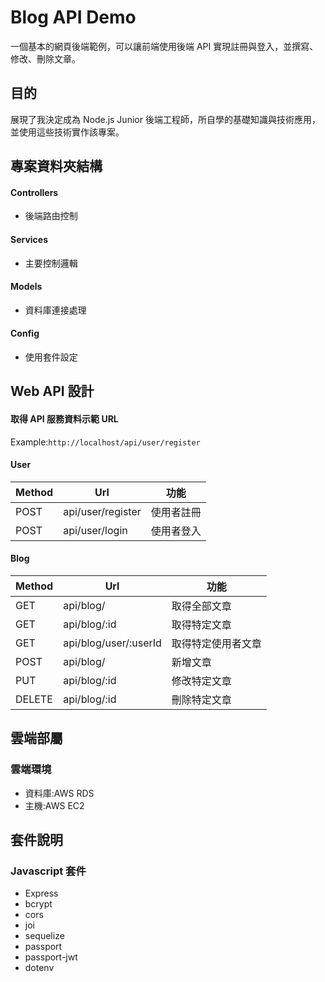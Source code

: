 # Blog API Demo

一個基本的網頁後端範例，可以讓前端使用後端 API 實現註冊與登入，並撰寫、修改、刪除文章。

## 目的

展現了我決定成為 Node.js Junior 後端工程師，所自學的基礎知識與技術應用，並使用這些技術實作該專案。

## 專案資料夾結構

#### Controllers

- 後端路由控制

#### Services

- 主要控制邏輯

#### Models

- 資料庫連接處理

#### Config

- 使用套件設定

## Web API 設計

#### 取得 API 服務資料示範 URL

Example:`http://localhost/api/user/register`

#### User

| Method | Url               | 功能       |
| ------ | ----------------- | ---------- |
| POST   | api/user/register | 使用者註冊 |
| POST   | api/user/login    | 使用者登入 |

#### Blog

| Method | Url                   | 功能               |
| ------ | --------------------- | ------------------ |
| GET    | api/blog/             | 取得全部文章       |
| GET    | api/blog/:id          | 取得特定文章       |
| GET    | api/blog/user/:userId | 取得特定使用者文章 |
| POST   | api/blog/             | 新增文章           |
| PUT    | api/blog/:id          | 修改特定文章       |
| DELETE | api/blog/:id          | 刪除特定文章       |

## 雲端部屬

### 雲端環境

- 資料庫:AWS RDS
- 主機:AWS EC2

## 套件說明

### Javascript 套件

- Express
- bcrypt
- cors
- joi
- sequelize
- passport
- passport-jwt
- dotenv
